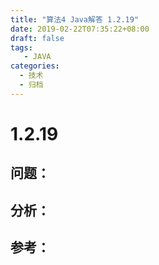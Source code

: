 ```yaml
---
title: "算法4 Java解答 1.2.19"
date: 2019-02-22T07:35:22+08:00
draft: false
tags:
   - JAVA
categories:
  - 技术
  - 归档
---
```



# 1.2.19

## 问题：


## 分析：


## 参考：


